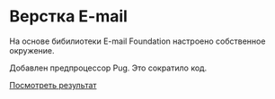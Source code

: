 # Верстка E-mail

На основе бибилиотеки E-mail Foundation настроено собственное окружение.

Добавлен предпроцессор Pug. Это сократило код.

[Посмотреть результат](https://erni-sh.github.io/e-mail/dist/)
